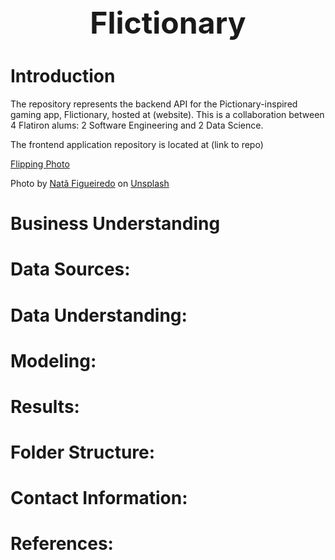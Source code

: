 <center><strong><font size=18>Flictionary</font></strong></center>
 
# Introduction

The repository represents the backend API for the Pictionary-inspired gaming app, Flictionary, hosted at (website). This is a collaboration between 4 Flatiron alums: 2 Software Engineering and 2 Data Science.
 
The frontend application repository is located at (link to repo)



[Flipping Photo]("images/flipping_finger.jpg")


Photo by <a href="https://unsplash.com/@nataconect?utm_source=unsplash&utm_medium=referral&utm_content=creditCopyText">Natã Figueiredo</a> on <a href="https://unsplash.com/s/photos/hate?utm_source=unsplash&utm_medium=referral&utm_content=creditCopyText">Unsplash</a>


# Business Understanding





# Data Sources:





# Data Understanding:





# Modeling:




# Results:





# Folder Structure:






# Contact Information:





# References:





  